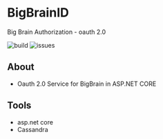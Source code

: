 # BigBrainID
Big Brain Authorization - oauth 2.0

![build](https://img.shields.io/github/workflow/status/BigBrain-Solutions/BigBrainID/.NET/main)
![issues](https://img.shields.io/github/issues-raw/BigBrain-Solutions/BigBrainID)

## About



- Oauth 2.0 Service for BigBrain in ASP.NET CORE

## Tools

- asp.net core
- Cassandra
